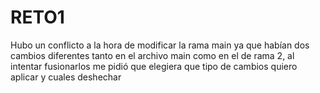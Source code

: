 # RETO1
Hubo un conflicto a la hora de modificar la rama main ya que habían dos cambios diferentes
tanto en el archivo main como en el de rama 2, al intentar fusionarlos me pidió que elegiera
que tipo de cambios quiero aplicar y cuales deshechar
